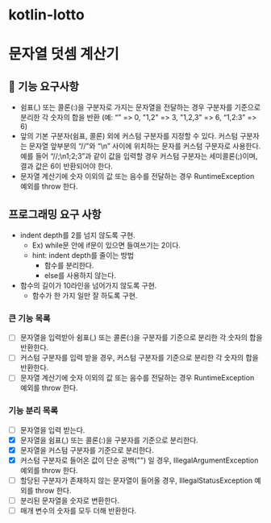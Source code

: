 # kotlin-lotto

# 문자열 덧셈 계산기

## 🎯 기능 요구사항

- 쉼표(,) 또는 콜론(:)을 구분자로 가지는 문자열을 전달하는 경우 구분자를 기준으로 분리한 각 숫자의 합을 반환 (예: “” => 0, "1,2" => 3, "1,2,3" => 6, “1,2:3” => 6)
- 앞의 기본 구분자(쉼표, 콜론) 외에 커스텀 구분자를 지정할 수 있다. 커스텀 구분자는 문자열 앞부분의 “//”와 “\n” 사이에 위치하는 문자를 커스텀 구분자로 사용한다. 예를 들어 “//;\n1;2;3”과 같이 값을 입력할 경우 커스텀 구분자는 세미콜론(;)이며, 결과 값은 6이 반환되어야 한다.
- 문자열 계산기에 숫자 이외의 값 또는 음수를 전달하는 경우 RuntimeException 예외를 throw 한다.

## 프로그래밍 요구 사항

- indent depth를 2를 넘지 않도록 구현.
  - Ex) while문 안에 if문이 있으면 들여쓰기는 2이다.
  - hint: indent depth를 줄이는 방법
    - 함수를 분리한다.
    - else를 사용하지 않는다.
- 함수의 길이가 10라인을 넘어가지 않도록 구현.
  - 함수가 한 가지 일만 잘 하도록 구현.

### 큰 기능 목록

- [ ] 문자열을 입력받아 쉼표(,) 또는 콜론(:)을 구분자를 기준으로 분리한 각 숫자의 합을 반환한다.
- [ ] 커스텀 구분자를 입력 받을 경우, 커스텀 구분자를 기준으로 분리한 각 숫자의 합을 반환한다. 
- [ ] 문자열 계산기에 숫자 이외의 값 또는 음수를 전달하는 경우 RuntimeException 예외를 throw 한다.

### 기능 분리 목록

- [ ] 문자열을 입력 받는다.
- [X] 문자열을 쉼표(,) 또는 콜론(:)을 구분자를 기준으로 분리한다.
- [X] 문자열을 커스텀 구분자를 기준으로 분리한다.
- [X] 커스텀 구분자로 들어온 값이 단순 공백("") 일 경우, IllegalArgumentException 예외를 throw 한다. 
- [ ] 할당된 구분자가 존재하지 않는 문자열이 들어올 경우, IllegalStatusException 예외를 throw 한다.
- [ ] 분리된 문자열을 숫자로 변환한다.
- [ ] 매개 변수의 숫자를 모두 더해 반환한다.